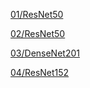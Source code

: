 [01/ResNet50](https://unir-tfm-cec.s3.us-east-2.amazonaws.com/models/01/ResNet50.tar.gz)

[02/ResNet50](https://unir-tfm-cec.s3.us-east-2.amazonaws.com/models/02/ResNet50.tar.gz)

[03/DenseNet201](https://unir-tfm-cec.s3.us-east-2.amazonaws.com/models/03/DenseNet201.tar.gz)

[04/ResNet152](https://unir-tfm-cec.s3.us-east-2.amazonaws.com/models/04/ResNet152.tar.gz)
